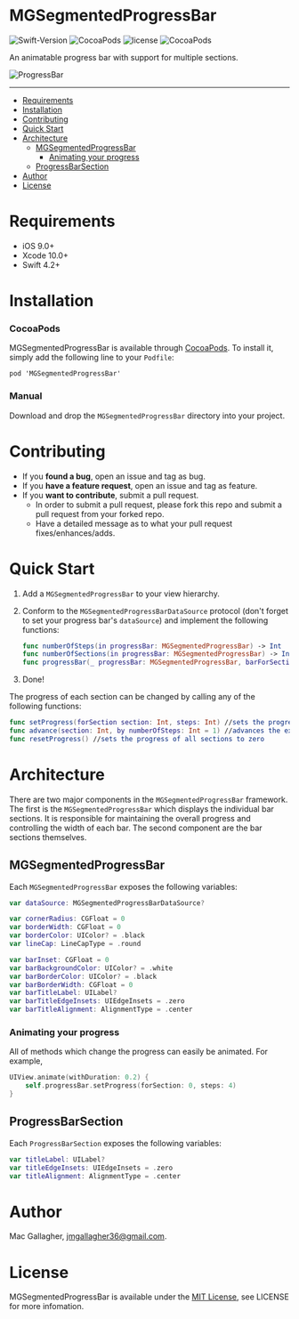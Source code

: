 # MGSegmentedProgressBar
![Swift-Version](https://img.shields.io/badge/Swift-4.2-orange.svg)
![CocoaPods](https://img.shields.io/cocoapods/v/MGSegmentedProgressBar.svg)
![license](https://img.shields.io/cocoapods/l/MGSegmentedProgressBar.svg)
![CocoaPods](https://img.shields.io/cocoapods/p/MGSegmentedProgressBar.svg)

An animatable progress bar with support for multiple sections.

![ProgressBar](https://raw.githubusercontent.com/mac-gallagher/MGSegmentedProgressBar/master/Images/progress_bar.gif)

***

- [Requirements](#requirements)
- [Installation](#installation)
- [Contributing](#contributing)
- [Quick Start](#quick-start)
- [Architecture](#architecture)
   - [MGSegmentedProgressBar](#mgsegmentedprogressbar)
     - [Animating your progress](#animating-your-progress)
   - [ProgressBarSection](#progressbarsection)
- [Author](#author)
- [License](#license)

# Requirements
* iOS 9.0+
* Xcode 10.0+
* Swift 4.2+

# Installation

### CocoaPods
MGSegmentedProgressBar is available through [CocoaPods](<https://cocoapods.org/>). To install it, simply add the following line to your `Podfile`:

	pod 'MGSegmentedProgressBar'

### Manual
Download and drop the `MGSegmentedProgressBar` directory into your project.

# Contributing
- If you **found a bug**, open an issue and tag as bug.
- If you **have a feature request**, open an issue and tag as feature.
- If you **want to contribute**, submit a pull request.
	- In order to submit a pull request, please fork this repo and submit a pull request from your forked repo.
	- Have a detailed message as to what your pull request fixes/enhances/adds.

# Quick Start
1. Add a `MGSegmentedProgressBar` to your view hierarchy.
2. Conform to the `MGSegmentedProgressBarDataSource` protocol (don't forget to set your progress bar's `dataSource`) and implement the following functions:

    ```swift
    func numberOfSteps(in progressBar: MGSegmentedProgressBar) -> Int
    func numberOfSections(in progressBar: MGSegmentedProgressBar) -> Int
    func progressBar(_ progressBar: MGSegmentedProgressBar, barForSection section: Int) -> MGBarView
    ```
3. Done!

The progress of each section can be changed by calling any of the following functions:

```swift
func setProgress(forSection section: Int, steps: Int) //sets the progress
func advance(section: Int, by numberOfSteps: Int = 1) //advances the existing progress 
func resetProgress() //sets the progress of all sections to zero
```

# Architecture
There are two major components in the `MGSegmentedProgressBar` framework. The first is the `MGSegmentedProgressBar` which displays the individual bar sections. It is responsible for maintaining the overall progress and controlling the width of each bar. The second component are the bar sections themselves.

## MGSegmentedProgressBar
Each `MGSegmentedProgressBar` exposes the following variables:

```swift
var dataSource: MGSegmentedProgressBarDataSource?

var cornerRadius: CGFloat = 0
var borderWidth: CGFloat = 0
var borderColor: UIColor? = .black
var lineCap: LineCapType = .round 

var barInset: CGFloat = 0
var barBackgroundColor: UIColor? = .white
var barBorderColor: UIColor? = .black
var barBorderWidth: CGFloat = 0
var barTitleLabel: UILabel?
var barTitleEdgeInsets: UIEdgeInsets = .zero
var barTitleAlignment: AlignmentType = .center
```

### Animating your progress
All of methods which change the progress can easily be animated. For example,

```swift
UIView.animate(withDuration: 0.2) {
    self.progressBar.setProgress(forSection: 0, steps: 4)
}

```

## ProgressBarSection
Each `ProgressBarSection` exposes the following variables:

```swift
var titleLabel: UILabel?
var titleEdgeInsets: UIEdgeInsets = .zero
var titleAlignment: AlignmentType = .center
```

# Author
Mac Gallagher, jmgallagher36@gmail.com.

# License
MGSegmentedProgressBar is available under the [MIT License](LICENSE), see LICENSE for more infomation.
